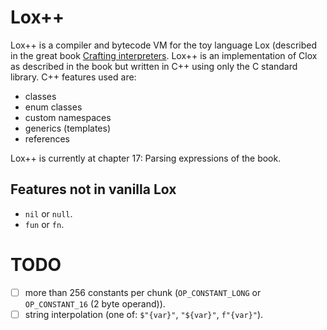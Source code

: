 # Lox++
Lox++ is a compiler and bytecode VM for the toy language Lox (described in the great book [Crafting interpreters](https://craftinginterpreters.com/).
Lox++ is an implementation of Clox as described in the book but written in C++ using only the C standard library.
C++ features used are:
- classes
- enum classes
- custom namespaces
- generics (templates)
- references

Lox++ is currently at chapter 17: Parsing expressions of the book.

## Features not in vanilla Lox
- `nil` or `null`.
- `fun` or `fn`.

# TODO
- [ ] more than 256 constants per chunk (`OP_CONSTANT_LONG` or `OP_CONSTANT_16` (2 byte operand)).
- [ ] string interpolation (one of: `$"{var}"`, `"${var}"`, `f"{var}"`).
